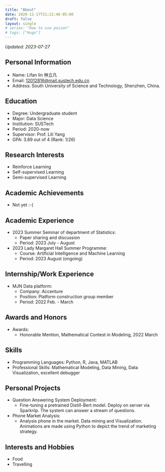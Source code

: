 ```yaml
---
title: "About"
date: 2020-11-17T21:21:46-05:00
draft: false
layout: single
# series: "How to use poison"
# tags: ["Hugo"]
---
```


*Updated: 2023-07-27*

## Personal Information

- Name: Lifan lin 林立凡
- Email: 12012816@mail.sustech.edu.cn
- Address: South University of Science and Technology, Shenzhen, China.

## Education
- Degree: Undergraduate student
- Major: Data Science
- Institution: SUSTech
- Period: 2020-now
- Supervisor: Prof. Lili Yang
- GPA: 3.89 out of 4 (Rank: 1/26)

## Research Interests
- Reinforce Learning
- Self-supervised Learning
- Semi-supervised Learning

## Academic Achievements
- Not yet :-(

## Academic Experience
- 2023 Summer Seminar of department of Statistics:
  - Paper sharing and discussion
  - Period: 2023 July - August
- 2023 Lady Margaret Hall Summer Programme:
  - Course: Artificial Intelligence and Machine Learning
  - Period: 2023 August (ongoing)

## Internship/Work Experience

- MJN Data platform:
  - Company: Accenture
  - Position: Platform construction group member
  - Period: 2022 Feb. - March

## Awards and Honors
- Awards:
  - Honorable Mention, Mathematical Contest in Modeling, 2022 March

## Skills
- Programming Languages: Python, R, Java, MATLAB
- Professional Skills: Mathematical Modeling, Data Mining, Data Visualization, excellent debugger

## Personal Projects
- Question Answering System Deployment:
  - Fine-tuning a pretrained Distill-Bert model. Deploy on server via Sparknlp. The system can answer a stream of questions.
- Phone Market Analysis:
  - Analysis phone in the market. Data mining and Visualization. Animations are made using Python to depict the trend of marketing strategy.

## Interests and Hobbies
- Food
- Travelling
